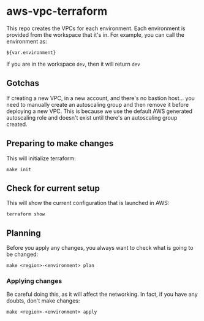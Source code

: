 # aws-vpc-terraform

This repo creates the VPCs for each environment. Each environment is provided from the workspace that it's in. For example, you can call the environment as:

```
${var.environment}
```

If you are in the workspace `dev`, then it will return `dev`

## Gotchas
If creating a new VPC, in a new account, and there's no bastion host... you need to manually create an autoscaling group and then remove it before deploying a new VPC.
This is because we use the default AWS generated autoscaling role and doesn't exist until there's an autoscaling group created.


## Preparing to make changes

This will initialize terraform:

```
make init
```

## Check for current setup

This will show the current configuration that is launched in AWS:

```
terraform show
```

## Planning

Before you apply any changes, you always want to check what is going to be changed:

```
make <region>-<environment> plan
```

### Applying changes

Be careful doing this, as it will affect the networking. In fact, if you have any doubts, don't make changes:

```
make <region>-<environment> apply
```
